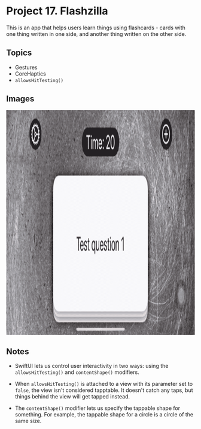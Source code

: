 
# Project 17. Flashzilla

This is an app that helps users learn things using flashcards - cards with one thing written in one side, and another thing written on the other side.

## Topics

- Gestures
- CoreHaptics
- `allowsHitTesting()`

## Images

<p align="center"><img src="img/run-example.gif" height="600px"></p>

## Notes

- SwiftUI lets us control user interactivity in two ways: using the `allowsHitTesting()` and `contentShape()` modifiers.

- When `allowsHitTesting()` is attached to a view with its parameter set to `false`, the view isn't considered tapptable. It doesn't catch any taps, but things behind the view will get tapped instead.

- The `contentShape()` modifier lets us specify the tappable shape for something. For example, the tappable shape for a circle is a circle of the same size.